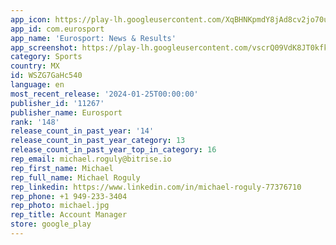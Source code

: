 ```yaml
---
app_icon: https://play-lh.googleusercontent.com/XqBHNKpmdY8jAd8cv2jo70uX5YxTuwCGfI1zOXnNiI9RotAyPSkJSdrAAC_yuFLSgeTx
app_id: com.eurosport
app_name: 'Eurosport: News & Results'
app_screenshot: https://play-lh.googleusercontent.com/vscrQ09VdK8JT0kfkUHFgvSFFTDk8mcAA0wemmHE1UqUfWF4x1B1mRBZINSha1Z92qA
category: Sports
country: MX
id: WSZG7GaHc540
language: en
most_recent_release: '2024-01-25T00:00:00'
publisher_id: '11267'
publisher_name: Eurosport
rank: '148'
release_count_in_past_year: '14'
release_count_in_past_year_category: 13
release_count_in_past_year_top_in_category: 16
rep_email: michael.roguly@bitrise.io
rep_first_name: Michael
rep_full_name: Michael Roguly
rep_linkedin: https://www.linkedin.com/in/michael-roguly-77376710
rep_phone: +1 949-233-3404
rep_photo: michael.jpg
rep_title: Account Manager
store: google_play
---
```

